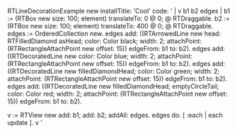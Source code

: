 RTLineDecorationExample new installTitle: 'Cool' 
		code:
		'
	| v b1 b2 edges |
	b1 := (RTBox new
		size: 100;
		element)
		translateTo: 0 @ 0;
		@ RTDraggable.
	b2 := (RTBox new
		size: 100;
		element)
		translateTo: 400 @ 0;
		@ RTDraggable.
	edges := OrderedCollection new.
	edges add: ((RTArrowedLine new head: RTFilledDiamond asHead; color: Color black; width: 2; attachPoint: (RTRectangleAttachPoint new offset: 15)) edgeFrom: b1 to: b2).
	edges add: ((RTDecoratedLine new color: Color blue; width: 2; attachPoint: (RTRectangleAttachPoint new offset: 15)) edgeFrom: b1 to: b2).
	edges add: ((RTDecoratedLine new filledDiamondHead; color: Color green; width: 2; attachPoint: (RTRectangleAttachPoint new offset: 15)) edgeFrom: b1 to: b2).
	edges add: ((RTDecoratedLine new filledDiamondHead; emptyCircleTail; color: Color red; width: 2; attachPoint: (RTRectangleAttachPoint new offset: 15)) edgeFrom: b1 to: b2).


v := RTView new
	add: b1;
	add: b2;
	addAll: edges.
edges do: [ :each | each update ].
v
'
	